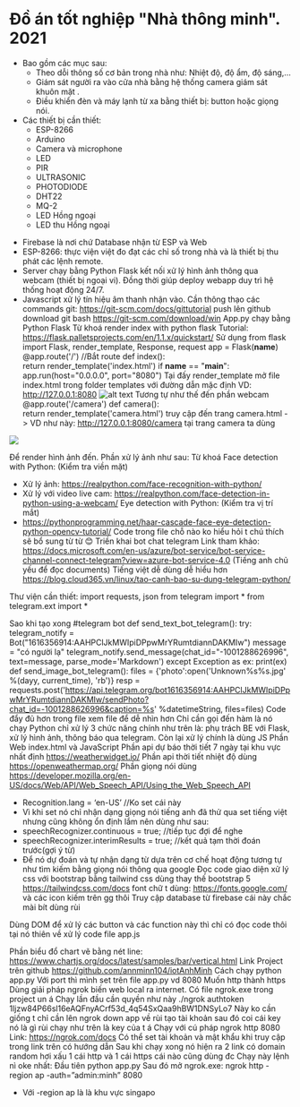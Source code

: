 # Đồ án tốt nghiệp "Nhà thông minh". 2021

- Bao gồm các mục sau:
  + Theo dỗi thông số cơ bản trong nhà như: Nhiệt độ, độ ẩm, độ sáng,...
  + Giám sát người ra vào cửa nhà bằng hệ thống camera giám sát khuôn mặt .
  + Điều khiển đèn và máy lạnh từ xa bằng thiết bị: button hoặc giọng nói.
- Các thiết bị cần thiết:
  + ESP-8266
  + Arduino
  + Camera và microphone
  + LED
  + PIR
  + ULTRASONIC
  + PHOTODIODE
  + DHT22
  + MQ-2
  + LED Hồng ngoại
  + LED thu Hồng ngoại
* Firebase là nơi chứ Database nhận từ ESP và Web
* ESP-8266: thực viện việt đo đạt các chỉ số trong nhà và là thiết bị thu phát các lệnh remote.
* Server chạy bằng Python Flask kết nối xử lý hình ảnh thông qua webcam (thiết bị ngoại vi). Đồng thời giúp deploy webapp duy trì hệ thống hoạt động 24/7.
* Javascript xử lý tín hiệu âm thanh nhận vào.
Cần thông thạo các commands git:
https://git-scm.com/docs/gittutorial
push lên github download git bash
https://git-scm.com/download/win
App.py chạy bằng Python Flask 
Từ khoá render index with python flask
Tutorial: https://flask.palletsprojects.com/en/1.1.x/quickstart/
Sử dụng
from flask import Flask, render_template, Response, request
app = Flask(__name__)
@app.route('/') //Bắt route
def index():    
    return render_template('index.html')
if __name__ == "__main__":
    app.run(host="0.0.0.0", port="8080")
Tại đấy render_template mở file index.html trong folder templates với đường dẫn mặc định VD: http://127.0.0.1:8080
<space><space>
![alt text](https://i.imgur.com/ZkzI0MG.png) 
<space><space>
Tương tự như thế đến phần webcam
@app.route('/camera') 
def camera():    
    return render_template('camera.html')
truy cập đến trang camera.html -> VD như này: http://127.0.0.1:8080/camera
tại trang camera ta dùng 
<div class="text-center">
        <!-- video -->
        <img src="{{ url_for('video_feed') }}" class="mx-auto">
</div>

Để render hình ảnh đến. Phần xử lý ảnh như sau:
Từ khoá Face detection with Python: (Kiểm tra viền mặt)
-	Xử lý ảnh: https://realpython.com/face-recognition-with-python/
-	Xử lý với video live cam: https://realpython.com/face-detection-in-python-using-a-webcam/
Eye detection with Python: (Kiểm tra vị trí mắt)
-	https://pythonprogramming.net/haar-cascade-face-eye-detection-python-opencv-tutorial/
Code trong file chỗ nào ko hiểu hỏi t chú thích sẽ bổ sung từ từ 😊
Triền khai bot chat telegram 
Link tham khảo: https://docs.microsoft.com/en-us/azure/bot-service/bot-service-channel-connect-telegram?view=azure-bot-service-4.0 (Tiếng anh chủ yếu để đọc documents)
Tiếng việt dễ dùng dễ hiểu hơn
https://blog.cloud365.vn/linux/tao-canh-bao-su-dung-telegram-python/

Thư viện cần thiết:
import requests, json
from telegram import *
from telegram.ext import *

Sao khi tạo xong
#telegram bot
def send_text_bot_telegram():
    try:
        telegram_notify = Bot("1616356914:AAHPClJkMWIpiDPpwMrYRumtdiannDAKMIw")
        message = "có người lạ"
        telegram_notify.send_message(chat_id="-1001288626996", text=message, parse_mode='Markdown')
    except Exception as ex:
        print(ex)
def send_image_bot_telegram():
    files = {'photo':open('Unknown\%s\%s.jpg' %(dayy, current_time), 'rb')}
    resp = requests.post('https://api.telegram.org/bot1616356914:AAHPClJkMWIpiDPpwMrYRumtdiannDAKMIw/sendPhoto?chat_id=-1001288626996&caption=%s' %datetimeString, files=files)
Code đẩy đủ hơn trong file xem file để dễ nhìn hơn
Chỉ cần gọi đến hàm là nó chạy
Python chỉ xử lý 3 chức năng chính như trên là: phụ trách BE với Flask, xử lý hình ảnh, thông báo qua telegram. Còn lại xử lý chính là dùng JS
Phần Web index.html và JavaScript
Phần api dự báo thời tiết 7 ngày tại khu vực nhất định https://weatherwidget.io/
Phần api thời tiết nhiệt độ dùng https://openweathermap.org/
Phần giọng nói dùng https://developer.mozilla.org/en-US/docs/Web/API/Web_Speech_API/Using_the_Web_Speech_API
-	Recognition.lang = ‘en-US’ //Ko set cái này
-	Vì khi set nó chỉ nhận dạng giọng nói tiếng anh đã thử qua set tiếng việt nhưng cũng không ổn định lắm nên dùng như sau:
-	speechRecognizer.continuous = true; //tiếp tục đợi để nghe
-	speechRecognizer.interimResults = true; //kết quả tạm thời đoán trước(gợi ý từ)
-	Để nó dự đoán và tự nhận dạng từ dựa trên cơ chế hoạt động tương tự như tìm kiếm bằng giọng nói thông qua google
Đọc code giao diện xử lý css với bootstrap bằng tailwind css dùng thay thế bootstrap 5
https://tailwindcss.com/docs
font chữ t dùng: https://fonts.google.com/
và các icon kiếm trên gg thôi
Truy cập database từ firebase cái này chắc mài bít dùng rùi 
 
Dùng DOM để xử lý các button và các function này thì chỉ có đọc code thôi tại nó thiên về xử lý code file app.js

Phần biểu đổ chart vẽ bằng nét line:
https://www.chartjs.org/docs/latest/samples/bar/vertical.html
Link Project trên github
https://github.com/annminn104/iotAnhMinh 
Cách chạy python app.py
Với port thì mình set trên file app.py vd 8080
Muốn http thành https
Dùng giải pháp ngrok biến web local ra internet. Có file ngrok.exe trong project un á
Chạy lần đầu cần quyền như này 
./ngrok authtoken 1ljzw84P66sl16eAQFnyACrf53d_4q54SxQaa9hBW1DNSyLo7
Này ko cần giống t chỉ cần lên ngrok down app về rùi tạo tài khoản sau đó coi cái key nó là gì rùi chạy như trên là key của t á
Chạy với cú pháp ngrok http 8080
Link: https://ngrok.com/docs 
Có thể set tài khoản và mật khẩu khi truy cập trong link trên có hướng dẫn
Sau khi chạy xong nó hiện ra 2 link có domain random hơi xấu 1 cái http và 1 cái https cái nào cũng dùng đc
Chạy này lệnh nì oke nhất:
Đầu tiên python app.py
Sau đó mở ngrok.exe: ngrok http -region ap -auth=”admin:minh” 8080
-	Với -region ap là là khu vực singapo




